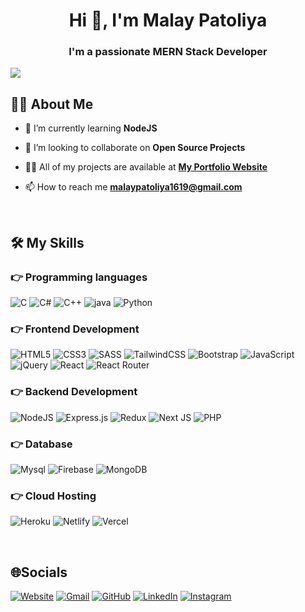 ## <h1 align="center">Hi 👋, I'm Malay Patoliya</h1>
<h3 align="center">I'm a passionate MERN Stack Developer</h3>

[![](https://visitcount.itsvg.in/api?id=malaypatoliya&icon=0&color=1)](https://visitcount.itsvg.in)

## 🙋‍♂️ About Me
- 🌱 I’m currently learning **NodeJS**

- 👯 I’m looking to collaborate on **Open Source Projects**

- 👨‍💻 All of my projects are available at **[My Portfolio Website](https://www.malaypatoliya.me/)**

- 📫 How to reach me **malaypatoliya1619@gmail.com**

<br>

## 🛠️ My Skills

### 👉 Programming languages
![C](https://img.shields.io/badge/c-%2300599C.svg?style=plastic&logo=c&logoColor=white) 
![C#](https://img.shields.io/badge/c%23-%23239120.svg?style=plastic&logo=c-sharp&logoColor=white) 
![C++](https://img.shields.io/badge/c++-%2300599C.svg?style=plastic&logo=c%2B%2B&logoColor=white) 
![java](https://img.shields.io/badge/Java-%23007396.svg?logo=java&logoColor=white) 
![Python](https://img.shields.io/badge/python-3670A0?style=plastic&logo=python&logoColor=ffdd54)

### 👉 Frontend Development
![HTML5](https://img.shields.io/badge/html5-%23E34F26.svg?style=plastic&logo=html5&logoColor=white) 
![CSS3](https://img.shields.io/badge/css3-%231572B6.svg?style=plastic&logo=css3&logoColor=white) 
![SASS](https://img.shields.io/badge/SASS-hotpink.svg?style=plastic&logo=SASS&logoColor=white) 
![TailwindCSS](https://img.shields.io/badge/tailwindcss-%2338B2AC.svg?style=plastic&logo=tailwind-css&logoColor=white) 
![Bootstrap](https://img.shields.io/badge/bootstrap-%23563D7C.svg?style=plastic&logo=bootstrap&logoColor=white) 
![JavaScript](https://img.shields.io/badge/javascript-%23323330.svg?style=plastic&logo=javascript&logoColor=%23F7DF1E)
![jQuery](https://img.shields.io/badge/jquery-%230769AD.svg?style=plastic&logo=jquery&logoColor=white) 
![React](https://img.shields.io/badge/react-%2320232a.svg?style=plastic&logo=react&logoColor=%2361DAFB) 
![React Router](https://img.shields.io/badge/React_Router-CA4245?style=plastic&logo=react-router&logoColor=white) 

### 👉 Backend Development
![NodeJS](https://img.shields.io/badge/node.js-6DA55F?style=plastic&logo=node.js&logoColor=white) 
![Express.js](https://img.shields.io/badge/express.js-%23404d59.svg?style=plastic&logo=express&logoColor=%2361DAFB) 
![Redux](https://img.shields.io/badge/redux-%23593d88.svg?style=plastic&logo=redux&logoColor=white) 
![Next JS](https://img.shields.io/badge/Next-black?style=plastic&logo=next.js&logoColor=white) 
![PHP](https://img.shields.io/badge/php-%23777BB4.svg?style=plastic&logo=php&logoColor=white) 

### 👉 Database
![Mysql](https://img.shields.io/badge/mysql-%234ea94b.svg?style=plastic&logo=mysql&logoColor=white)
![Firebase](https://img.shields.io/badge/firebase-%23039BE5.svg?style=plastic&logo=firebase) 
![MongoDB](https://img.shields.io/badge/MongoDB-%234ea94b.svg?style=plastic&logo=mongodb&logoColor=white)

### 👉 Cloud Hosting
![Heroku](https://img.shields.io/badge/heroku-%23430098.svg?style=plastic&logo=heroku&logoColor=white) 
![Netlify](https://img.shields.io/badge/netlify-%23000000.svg?style=plastic&logo=netlify&logoColor=#00C7B7) 
![Vercel](https://img.shields.io/badge/vercel-%23000000.svg?style=plastic&logo=vercel&logoColor=#00C7B7)

<br>

## 🌐Socials

<p align="left">
  <a href="https://www.malaypatoliya.me/"><img src="https://img.icons8.com/bubbles/50/000000/web.png" alt="Website"/></a>
	<a href="mailto:malaypatoliya1619@gmail.com"><img src="https://img.icons8.com/bubbles/50/000000/gmail.png" alt="Gmail"/></a>
	<a href="https://github.com/malaypatoliya"><img src="https://img.icons8.com/bubbles/50/000000/github.png" alt="GitHub"/></a>
	<a href="https://linkedin.com/in/malay-patoliya"><img src="https://img.icons8.com/bubbles/50/000000/linkedin.png" alt="LinkedIn"/></a>
	<a href="https://www.instagram.com/malay_patoliya/"><img src="https://img.icons8.com/bubbles/50/000000/instagram.png" alt="Instagram"/></a>	
</p>

<br>


